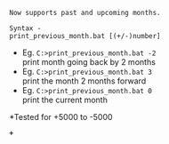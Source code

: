 ```Now supports past and upcoming months.``` 

```Syntax - ```<br>
```print_previous_month.bat [(+/-)number]```
- Eg. `C:>print_previous_month.bat -2` <br>print month going back by 2 months
- Eg. `C:>print_previous_month.bat 3` <br> print the month 2 months forward
- Eg. `C:>print_previous_month.bat 0` <br> print the current month

*Tested for +5000 to -5000

<b>`+`<b>
